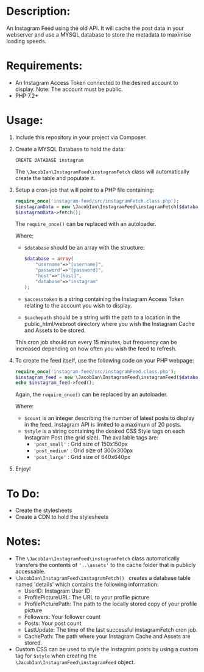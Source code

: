 # Description:
An Instagram Feed using the old API. It will cache the post data in your webserver and use a MYSQL database to store the metadata to maximise loading speeds.


# Requirements:

- An Instagram Access Token connected to the desired account to display. Note: The account must be public.
- PHP 7.2+



# Usage:

1. Include this repository in your project via Composer.

2. Create a MYSQL Database to hold the data:

	```mysql
	CREATE DATABASE instagram
	```
	The ```\JacobIan\InstagramFeed\instagramFetch``` class will automatically create the table and populate it.


2. Setup a cron-job that will point to a PHP file containing:

	```php
	require_once('instagram-feed/src/instagramFetch.class.php');
	$instagramData = new \JacobIan\InstagramFeed\instagramFetch($database, $accesstoken, $cachepath);
	$instagramData->fetch();
	```
	The ```require_once()``` can be replaced with an autoloader.

	Where: 
	- ```$database``` should be an array with the structure:

		```php
		$database = array(
			"username"=>"[username]",
			"password"=>"[password]",
			"host"=>"[host]",
			"database"=>"instagram"
		);
		```
	- ```$accesstoken``` is a string containing the Instagram Access Token relating to the account you wish to display.
	- ```$cachepath``` should be a string with the path to a location in the public_html/webroot directory where you wish the Instagram Cache and Assets to be stored.

	This cron job should run every 15 minutes, but frequency can be increased depending on how often you wish the feed to refresh.


3. To create the feed itself, use the following code on your PHP webpage:

	```php
	require_once('instagram-feed/src/instagramFeed.class.php');
	$instagram_feed = new \JacobIan\InstagramFeed\instagramFeed($database, $count, $style);
	echo $instagram_feed->feed();
	```
	
	Again, the ```require_once()``` can be replaced by an autoloader.

	Where:
	- ```$count``` is an integer describing the number of latest posts to display in the feed. Instagram API is limited to a maximum of 20 posts.
	- ```$style``` is a string containing the desired CSS Style tags on each Instagram Post (the grid size). The available tags are:
		- ```'post_small'``` : Grid size of 150x150px
		- ```'post_medium'``` : Grid size of 300x300px
		- ```'post_large'``` : Grid size of 640x640px

4. Enjoy!


# To Do:

- Create the stylesheets
- Create a CDN to hold the stylesheets



# Notes:

- The ```\JacobIan\InstagramFeed\instagramFetch``` class automatically transfers the contents of ```'..\assets'``` to the cache folder that is publicly accessable.
- ```\JacobIan\InstagramFeed\instagramFetch() ``` creates a database table named 'details' which contains the following information:
	- UserID: Instagram User ID
	- ProfilePictureURL: The URL to your profile picture
	- ProfilePicturePath: The path to the locally stored copy of your profile picture
	- Followers: Your follower count
	- Posts: Your post count
	- LastUpdate: The time of the last successful instagramFetch cron job.
	- CachePath: The path where your Instagram Cache and Assets are stored.
- Custom CSS can be used to style the Instagram posts by using a custom tag for ```$style``` when creating the ```\JacobIan\InstagramFeed\instagramFeed``` object.
